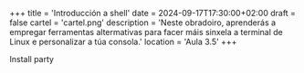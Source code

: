 +++
title = 'Introducción a shell'
date = 2024-09-17T17:30:00+02:00
draft = false
cartel = 'cartel.png'
description = 'Neste obradoiro, aprenderás a empregar ferramentas altermativas para facer máis sinxela a terminal de Linux e personalizar a túa consola.'
location = 'Aula 3.5'
+++

Install party

